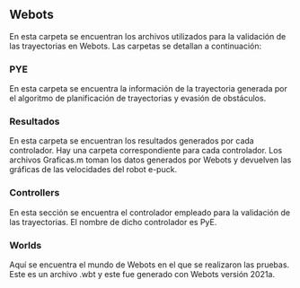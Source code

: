 ## Webots
En esta carpeta se encuentran los archivos utilizados para la validación de las trayectorias en Webots. Las carpetas se detallan a continuación:

### PYE
En esta carpeta se encuentra la información de la trayectoria generada por el algoritmo de planificación de trayectorias y evasión de obstáculos. 

### Resultados
En esta carpeta se encuentran los resultados generados por cada controlador. Hay una carpeta correspondiente para cada controlador. Los archivos Graficas.m toman los datos generados por Webots y devuelven las gráficas de las velocidades del robot e-puck. 

### Controllers
En esta sección se encuentra el controlador empleado para la validación de las trayectorias. El nombre de dicho controlador es PyE. 

### Worlds
Aquí se encuentra el mundo de Webots en el que se realizaron las pruebas. Este es un archivo .wbt y este fue generado con Webots versión 2021a. 
